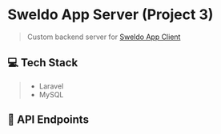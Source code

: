 # Sweldo App Server (Project 3)
> Custom backend server for [Sweldo App Client](https://github.com/PrgDominique/sweldo-app-frontend)

## 💻 Tech Stack
> - Laravel
> - MySQL

## 🚀 API Endpoints
